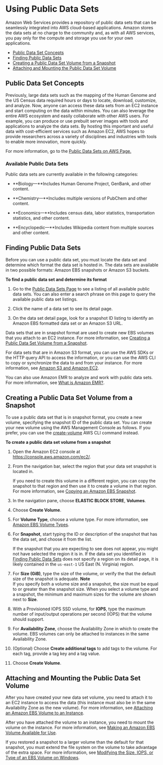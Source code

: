 # Using Public Data Sets<a name="using-public-data-sets"></a>

Amazon Web Services provides a repository of public data sets that can be seamlessly integrated into AWS cloud\-based applications\. Amazon stores the data sets at no charge to the community and, as with all AWS services, you pay only for the compute and storage you use for your own applications\.


+ [Public Data Set Concepts](#concepts-public-data-sets)
+ [Finding Public Data Sets](#using-public-data-sets-finding)
+ [Creating a Public Data Set Volume from a Snapshot](#using-public-data-sets-launching-set)
+ [Attaching and Mounting the Public Data Set Volume](#using-public-data-sets-launching-mounting)

## Public Data Set Concepts<a name="concepts-public-data-sets"></a>

Previously, large data sets such as the mapping of the Human Genome and the US Census data required hours or days to locate, download, customize, and analyze\. Now, anyone can access these data sets from an EC2 instance and start computing on the data within minutes\. You can also leverage the entire AWS ecosystem and easily collaborate with other AWS users\. For example, you can produce or use prebuilt server images with tools and applications to analyze the data sets\. By hosting this important and useful data with cost\-efficient services such as Amazon EC2, AWS hopes to provide researchers across a variety of disciplines and industries with tools to enable more innovation, more quickly\. 

For more information, go to the [Public Data Sets on AWS Page\.](http://aws.amazon.com/publicdatasets/)

### Available Public Data Sets<a name="concepts-public-data-sets-available"></a>

Public data sets are currently available in the following categories:

+ **Biology—**Includes Human Genome Project, GenBank, and other content\.

+ **Chemistry—**Includes multiple versions of PubChem and other content\. 

+ **Economics—**Includes census data, labor statistics, transportation statistics, and other content\. 

+ **Encyclopedic—**Includes Wikipedia content from multiple sources and other content\. 

## Finding Public Data Sets<a name="using-public-data-sets-finding"></a>

Before you can use a public data set, you must locate the data set and determine which format the data set is hosted in\. The data sets are available in two possible formats: Amazon EBS snapshots or Amazon S3 buckets\.

**To find a public data set and determine its format**

1. Go to the [Public Data Sets Page](http://aws.amazon.com/datasets/) to see a listing of all available public data sets\. You can also enter a search phrase on this page to query the available public data set listings\.

1. Click the name of a data set to see its detail page\.

1. On the data set detail page, look for a snapshot ID listing to identify an Amazon EBS formatted data set or an Amazon S3 URL\. 

Data sets that are in snapshot format are used to create new EBS volumes that you attach to an EC2 instance\. For more information, see [Creating a Public Data Set Volume from a Snapshot](#using-public-data-sets-launching-set)\.

For data sets that are in Amazon S3 format, you can use the AWS SDKs or the HTTP query API to access the information, or you can use the AWS CLI to copy or synchronize the data to and from your instance\. For more information, see [Amazon S3 and Amazon EC2](AmazonS3.md#S3UsageScenarios)\.

You can also use Amazon EMR to analyze and work with public data sets\. For more information, see [ What is Amazon EMR?](http://docs.aws.amazon.com/emr/latest/DeveloperGuide/emr-what-is-emr.html)\.

## Creating a Public Data Set Volume from a Snapshot<a name="using-public-data-sets-launching-set"></a>

To use a public data set that is in snapshot format, you create a new volume, specifying the snapshot ID of the public data set\. You can create your new volume using the AWS Management Console as follows\. If you prefer, you can use the [create\-volume](http://docs.aws.amazon.com/cli/latest/reference/ec2/create-volume.html) AWS CLI command instead\.

**To create a public data set volume from a snapshot**

1. Open the Amazon EC2 console at [https://console\.aws\.amazon\.com/ec2/](https://console.aws.amazon.com/ec2/)\.

1. From the navigation bar, select the region that your data set snapshot is located in\.

   If you need to create this volume in a different region, you can copy the snapshot to that region and then use it to create a volume in that region\. For more information, see [Copying an Amazon EBS Snapshot](ebs-copy-snapshot.md)\.

1. In the navigation pane, choose **ELASTIC BLOCK STORE**, **Volumes**\.

1. Choose **Create Volume**\.

1. For **Volume Type**, choose a volume type\. For more information, see [Amazon EBS Volume Types](EBSVolumeTypes.md)\.

1. For **Snapshot**, start typing the ID or description of the snapshot that has the data set, and choose it from the list\.

   If the snapshot that you are expecting to see does not appear, you might not have selected the region it is in\. If the data set you identified in [Finding Public Data Sets](#using-public-data-sets-finding) does not specify a region on its detail page, it is likely contained in the `us-east-1` US East \(N\. Virginia\) region\.

1. For **Size \(GiB\)**, type the size of the volume, or verify the that the default size of the snapshot is adequate\.
**Note**  
If you specify both a volume size and a snapshot, the size must be equal to or greater than the snapshot size\. When you select a volume type and a snapshot, the minimum and maximum sizes for the volume are shown next to **Size**\.

1. With a Provisioned IOPS SSD volume, for **IOPS**, type the maximum number of input/output operations per second \(IOPS\) that the volume should support\.

1. For **Availability Zone**, choose the Availability Zone in which to create the volume\. EBS volumes can only be attached to instances in the same Availability Zone\.

1. \(Optional\) Choose **Create additional tags** to add tags to the volume\. For each tag, provide a tag key and a tag value\.

1. Choose **Create Volume**\.

## Attaching and Mounting the Public Data Set Volume<a name="using-public-data-sets-launching-mounting"></a>

After you have created your new data set volume, you need to attach it to an EC2 instance to access the data \(this instance must also be in the same Availability Zone as the new volume\)\. For more information, see [Attaching an Amazon EBS Volume to an Instance](ebs-attaching-volume.md)\.

After you have attached the volume to an instance, you need to mount the volume on the instance\. For more information, see [Making an Amazon EBS Volume Available for Use](ebs-using-volumes.md)\.

If you restored a snapshot to a larger volume than the default for that snapshot, you must extend the file system on the volume to take advantage of the extra space\. For more information, see [Modifying the Size, IOPS, or Type of an EBS Volume on Windows](ebs-modify-volume.md)\.
